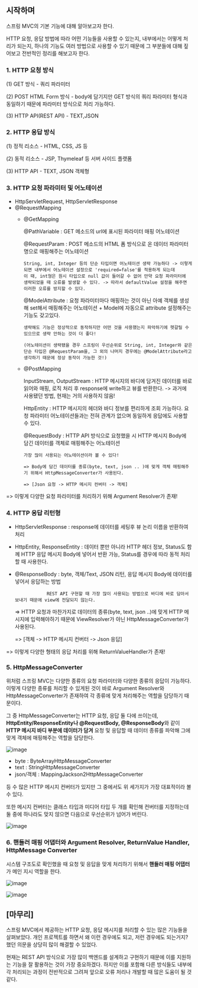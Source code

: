 ## 시작하며

스프링 MVC의 기본 기능에 대해 알아보고자 한다. 

HTTP 요청, 응답 방법에 따라 어떤 기능들을 사용할 수 있는지, 내부에서는 어떻게 처리가 되는지, 하나의 기능도 여러 방법으로 사용할 수 있기 때문에 그 부분들에 대해 짚어보고
전반적인 정리를 해보고자 한다.


### 1. HTTP 요청 방식

(1) GET 방식 - 쿼리 파라미터

(2) POST HTML Form 방식 - body에 담기지만 GET 방식의 쿼리 파라미터 형식과 동일하기 때문에 파라미터 방식으로 처리 가능하다.

(3) HTTP API(REST API) - TEXT,JSON


### 2. HTTP 응답 방식

(1) 정적 리소스 - HTML, CSS, JS 등

(2) 동적 리소스 - JSP, Thymeleaf 등 서버 사이드 플랫폼

(3) HTTP API - TEXT, JSON 객체형


### 3. HTTP 요청 파라미터 및 어노테이션

* HttpServletRequest, HttpServletResponse
* @RequestMapping
  * @GetMapping
  
      @PathVariable : GET 메소드의 url에 표시된 파라미터 매핑 어노테이션
      
      @RequestParam : POST 메소드의 HTML 폼 방식으로 온 데이터 파라미터명으로 매핑해주는 어노테이션 
                      
        String, int, Integer 등의 단순 타입이면 어노테이션 생략 가능하다 -> 이렇게 되면 내부에서 어노테이션 설정으로 'required=false'를 적용하게 되는데
        이 때, int형은 원시 타입으로 null 값이 들어갈 수 없어 만약 요청 파라미터에 생략되었을 때 오류를 발생할 수 있다. -> 따라서 defaultValue 설정을 해주면 
        이러한 오류를 방지할 수 있다.
      
      @ModelAttribute : 요청 파라미터마다 매핑하는 것이 아닌 아예 객체를 생성해 set해서 매핑해주는 어노테이션 + Model에 자동으로 attribute 설정해주는 기능도 갖고있다.
                        
        생략해도 기능은 정상적으로 동작하지만 어떤 것을 사용했는지 파악하기에 헷갈릴 수 있으므로 생략 안하는 것이 더 좋다!
                        
        (어노테이션이 생략됐을 경우 스프링이 우선순위로 String, int, Integer와 같은 단순 타입은 @RequestParam을, 그 외의 나머지 경우에는 @ModelAttribute라고 생각하기 때문에 정상 동작이 가능한 것!)
 
  * @PostMapping
  
      InputStream, OutputStream : HTTP 메시지의 바디에 담겨진 데이터를 바로 읽어와 매핑, 로직 처리 후 response에 write하고 뷰를 반환한다. -> 과거에 사용됐던 방법, 현재는 거의 사용하지 않음!
      
      HttpEntity : HTTP 메시지의 헤더와 바디 정보를 편리하게 조회 가능하다. 요청 파라미터 어노테이션들과는 전혀 관계가 없으며 동일하게 응답에도 사용할 수 있다.
      
      @RequestBody : HTTP API 방식으로 요청했을 시 HTTP 메시지 Body에 담긴 데이터를 객체로 매핑해주는 어노테이션
                      
        가장 많이 사용되는 어노테이션이라 볼 수 있다!
                     
        => Body에 담긴 데이터를 종류(byte, text, json .. )에 맞게 객체 매핑해주기 위해서 HttpMessageConverter가 사용된다.
                     
        => [Json 요청 -> HTTP 메시지 컨버터 -> 객체]
                     
  
=> 이렇게 다양한 요청 파라미터를 처리하기 위해 Argument Resolver가 존재!



### 4. HTTP 응답 리턴형

* HttpServletResponse : response에 데이터를 세팅후 뷰 논리 이름을 반환하여 처리

* HttpEntity, ResponseEntity : 데이터 뿐만 아니라 HTTP 헤더 정보, Status도 함께 HTTP 응답 메시지 Body에 넣어서 반환 가능, Status를 경우에 따라 동적 처리할 때 사용한다.
* @ResponseBody : byte, 객체/Text, JSON 리턴, 응답 메시지 Body에 데이터를 넣어서 응답하는 방법

                  REST API 구현할 때 가장 많이 사용되는 방법으로 바디에 바로 담아서 보내기 때문에 view에 전달되지 않는다.
                  
  => HTTP 요청과 마찬가지로 데이터의 종류(byte, text, json ..)에 맞게 HTTP 메시지에 입력해야하기 때문에 ViewResolver가 아닌 HttpMessageConverter가 사용된다.
                  
  => [객체 -> HTTP 메시지 컨버터 -> Json 응답]

=> 이렇게 다양한 형태의 응답 처리를 위해 ReturnValueHandler가 존재!


### 5. HttpMessageConverter

위처럼 스프링 MVC는 다양한 종류의 요청 파라미터와 다양한 종류의 응답이 가능하다. 이렇게 다양한 종류를 처리할 수 있게된 것이 바로 Argument Resolver와 HttpMessageConverter가 
존재하여 각 종류에 맞게 처리해주는 역할을 담당하기 때문이다.

그 중 HttpMessageConverter는 HTTP 요청, 응답 둘 다에 쓰이는데, **HttpEntity/ResponseEntity나 @RequestBody, @ResponseBody**와 같이 **HTTP 메시지 바디 부분에 데이터가 담겨** 요청 및 응답할 때
데이터 종류를 파악해 그에 맞게 객체에 매핑해주는 역할을 담당한다.

![image](https://user-images.githubusercontent.com/55968079/163228743-a78c8888-c274-4ec8-9184-e42d143ed689.png)


* byte : ByteArrayHttpMessageConverter
* text : StringHttpMessageConverter
* json/객체 : MappingJackson2HttpMessageConverter

등 수 많은 HTTP 메시지 컨버터가 있지만 그 중에서도 위 세가지가 가장 대표적이라 볼 수 있다. 

또한 메시지 컨버터는 클래스 타입과 미디어 타입 두 개를 확인해 컨버터를 지정하는데 둘 중에 하나라도 맞지 않으면 다음으로 우선순위가 넘어가 버린다.

![image](https://user-images.githubusercontent.com/55968079/163229263-f31a77b7-ada6-4195-a1fd-59ba5e2094c8.png)



### 6. 핸들러 매핑 어댑터와 Argument Resolver, ReturnValue Handler, HttpMessage Converter

시스템 구조도로 확인했을 때 요청 및 응답을 맞게 처리하기 위해서 **핸들러 매핑 어댑터**가 메인 지시 역할을 한다.

![image](https://user-images.githubusercontent.com/55968079/163229871-07b15378-6ad5-49de-a2ba-61c3607ccc1d.png)

![image](https://user-images.githubusercontent.com/55968079/163229993-ef2434ce-3220-4a0b-8e94-cb0ba6253001.png)



## [마무리]

스프링 MVC에서 제공하는 HTTP 요청, 응답 메시지를 처리할 수 있는 많은 기능들을 살펴보았다. 개인 프로젝트를 하면서 왜 이런 경우에도 되고, 저런 경우에도 되는거지? 했던
의문을 상당히 많이 해결할 수 있었다. 

현재는 REST API 방식으로 가장 많이 백엔드를 설계하고 구현하기 때문에 이를 지원하는 기능을 잘 활용하는 것이 가장 중요하겠다. 하지만 이를 포함해 다른 방식들도 내부에 각 처리되는 과정이
전반적으로 그려져 앞으로 오류 처리나 개발할 때 많은 도움이 될 것 같다.
